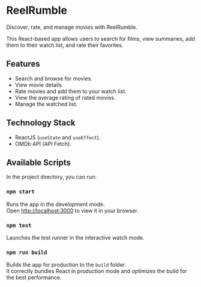 # ReelRumble

Discover, rate, and manage movies with ReelRumble.

This React-based app allows users to search for films, view summaries, add them to their watch list, and rate their favorites.

## Features

- Search and browse for movies.
- View movie details.
- Rate movies and add them to your watch list.
- View the average rating of rated movies.
- Manage the watched list.

## Technology Stack

- ReactJS (<code>useState</code> and <code>useEffect</code>).
- OMDb API (API Fetch).

## Available Scripts

In the project directory, you can run:

### `npm start`

Runs the app in the development mode.\
Open [http://localhost:3000](http://localhost:3000) to view it in your browser.

### `npm test`

Launches the test runner in the interactive watch mode.

### `npm run build`

Builds the app for production to the `build` folder.\
It correctly bundles React in production mode and optimizes the build for the best performance.
